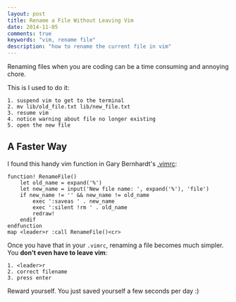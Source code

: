 ```yaml
---
layout: post
title: Rename a File Without Leaving Vim
date: 2014-11-05
comments: true
keywords: "vim, rename file"
description: "how to rename the current file in vim"
---
```


Renaming files when you are coding can be a time consuming and annoying
chore.

This is I used to do it:

```
1. suspend vim to get to the terminal
2. mv lib/old_file.txt lib/new_file.txt
3. resume vim
4. notice warning about file no longer existing
5. open the new file
```

## A Faster Way

I found this handy vim function in Gary Bernhardt's
[.vimrc](https://github.com/garybernhardt/dotfiles/blob/master/.vimrc):

```vim
function! RenameFile()
    let old_name = expand('%')
    let new_name = input('New file name: ', expand('%'), 'file')
    if new_name != '' && new_name != old_name
        exec ':saveas ' . new_name
        exec ':silent !rm ' . old_name
        redraw!
    endif
endfunction
map <leader>r :call RenameFile()<cr>
```

Once you have that in your `.vimrc`, renaming a file becomes much simpler.
You **don't even have to leave vim**:

```
1. <leader>r
2. correct filename
3. press enter
```

Reward yourself. You just saved yourself a few seconds per day :)

